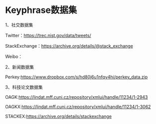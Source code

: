 # Keyphrase数据集

1、社交数据集

Twitter：https://trec.nist.gov/data/tweets/

StackExchange：https://archive.org/details/@stack_exchange

Weibo：

2、新闻数据集

Perkey:https://www.dropbox.com/s/hd80j6u1nfqy4hi/perkey_data.zip

3、科技论文数据集

OAGK:https://lindat.mff.cuni.cz/repository/xmlui/handle/11234/1-2943

OAGKX:https://lindat.mff.cuni.cz/repository/xmlui/handle/11234/1-3062

STACKEX:https://archive.org/details/stackexchange
